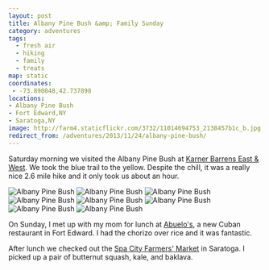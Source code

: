 ```yaml
---
layout: post
title: Albany Pine Bush &amp; Family Sunday
category: adventures
tags:
  - fresh air
  - hiking
  - family
  - treats
map: static
coordinates:
 - -73.890848,42.737898
locations:
- Albany Pine Bush
- Fort Edward,NY
- Saratoga,NY
image: http://farm4.staticflickr.com/3732/11014694753_2138457b1c_b.jpg
redirect_from: /adventures/2013/11/24/albany-pine-bush/
---
```



Saturday morning we visited the Albany Pine Bush at [Karner Barrens East &amp; West](https://www.albanypinebush.org/recreation-center/trails-maps-and-conditions). We took the blue trail to the yellow. Despite the chill, it was a really nice 2.6 mile hike and it only took us about an hour.

<div class="photos">

<img src="http://farm6.staticflickr.com/5476/11014467535_9997bb11dc_b.jpg" class="img-half" alt="Albany Pine Bush">
<img src="http://farm6.staticflickr.com/5481/11014685923_44beb03e51_b.jpg" class="img-half" alt="Albany Pine Bush">
<img src="http://farm4.staticflickr.com/3748/11014469795_9e8d7fd8de_b.jpg" class="img-half" alt="Albany Pine Bush">
<img src="http://farm4.staticflickr.com/3813/11014481035_1b4c1b5bf0_b.jpg" class="img-half" alt="Albany Pine Bush">
<img src="http://farm4.staticflickr.com/3732/11014694753_2138457b1c_b.jpg" class="pop-out" alt="Albany Pine Bush">
<img src="http://farm3.staticflickr.com/2820/11014698393_715ae65205_b.jpg" alt="Albany Pine Bush">
<img src="http://farm8.staticflickr.com/7434/11014588346_aa1e853894_b.jpg" class="img-half" alt="Albany Pine Bush">
<img src="http://farm6.staticflickr.com/5484/11014591986_910ff3031d_b.jpg" class="img-half" alt="Albany Pine Bush">
</div>

On Sunday, I met up with my mom for lunch at [Abuelo's](https://www.facebook.com/pages/Abuelos-Cuban-Restaurant/563265377040082), a new Cuban restaurant in Fort Edward. I had the chorizo over rice and it was fantastic.

After lunch we checked out the [Spa City Farmers' Market](http://spacitymarket.com/test/) in Saratoga. I picked up a pair of butternut squash, kale, and baklava.
